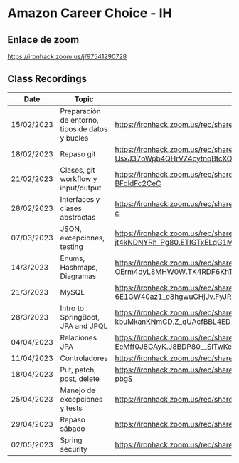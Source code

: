 # Amazon Career Choice - IH  





## Enlace de zoom

https://ironhack.zoom.us/j/97541290728

## Class Recordings

| Date       | Topic                                           | Link                                                         |
| ---------- | ----------------------------------------------- | ------------------------------------------------------------ |
| 15/02/2023 | Preparación de entorno, tipos de datos y bucles | https://ironhack.zoom.us/rec/share/Zf9q-3Q0A7bNAprlEflFDxrPvt5D_A8ofYtVYlyBAUh7HcBoMI7Ky6eD7DogenVd.biaXbW_Vr-gQ7uTz |
| 18/02/2023 | Repaso git                                      | https://ironhack.zoom.us/rec/share/fya-UsxJ37oWpb4QHrVZ4cytnqBtcXOYdlnwVR9L6A9IgwxMQLUpprxcbDEvoPw.beBtcO04yXdmsyqa |
| 21/02/2023 | Clases, git workflow y input/output             | https://ironhack.zoom.us/rec/share/VOVQy3XPRwFWR4LOstEZxmNocNwY1xgXYw3FdU9Pf1gHQtyvkYS9gvSEP0plNT1J.CKRs-BFdldFc2CeC |
| 28/02/2023 | Interfaces y clases abstractas                  | https://ironhack.zoom.us/rec/share/yvpBozf8XkbX0ltuYwS-D4Zd7hDJzijK12hZWw6jlMGTniOwVcYGsbc7PlyTBuR4.0jxOcRqmDwVb4M-c |
| 07/03/2023 | JSON, excepciones, testing                      | https://ironhack.zoom.us/rec/share/IwR85X6q7YLL7-UQiLf4KTh36ZHc2tYNGeG5D4Cv4cuNct6s-jt4kNDNYRh_Pg80.ETIGTxELqG1MXe3f |
| 14/3/2023  | Enums, Hashmaps, Diagramas                      | https://ironhack.zoom.us/rec/share/Yvzy_c1NP-1Du7L9mFK050z2jFMoaYeyO_YKB8tRb05vY7XRd-OErm4dyL8MHW0W.TK4RDF6KhTnBqYD6 |
| 21/3/2023  | MySQL                                           | https://ironhack.zoom.us/rec/share/ncGmIRnuMgbUrXBWkqAogwdWPLsmruY0VVEZbPmPh-6E1GW40az1_e8hgwuCHjJv.FyJRN9tSOkG7xgNJ |
| 28/3/2023  | Intro to SpringBoot, JPA and JPQL               | https://ironhack.zoom.us/rec/share/6Lpjb9xHWXNOpAWc0680HQ08qz14opuhBTbprpBcu-52wupyMFY-kbuMkanKNmCD.Z_qUAcfBBL4ED1yt |
| 04/04/2023 | Relaciones JPA                                  | https://ironhack.zoom.us/rec/share/MgOLN_T4Ys-olJ0uetQT_-OvrS2atahR5SqsATQKTJ-D185Dd-n-EeMff0J8CAyK.J8BDP80__SlTwKeM |
| 11/04/2023 | Controladores                                   | https://ironhack.zoom.us/rec/share/izGdqQMdEx_76BwaKaU6E7taxIpG-bpV7jPZgJPW1Uk7Pid6IBfiwIIzeLEZVz_c.-KyDRCi0RWX6pXTa |
| 18/04/2023 | Put, patch, post, delete                        | https://ironhack.zoom.us/rec/share/4WNRsEszt9kELjSZDWQTQ7gJVw0CTWMCI-nld93XwPOkvy9EcWJF7221-ikdd2Bk.L77xdqxFhq8-pbgS |
| 25/04/2023 | Manejo de excepciones y tests                   | https://ironhack.zoom.us/rec/share/3Xis4PmvOC6E6o6fzk18lRBurg23DpZDaVqb7uTjzgLWgDWaYvmVok82DIoAxbYb.BeGqTvgTe5ZriP08 |
| 29/04/2023 | Repaso sábado                                   | https://ironhack.zoom.us/rec/share/Omh8u8tKsF9_A__9S1ClZc4T-88xFr4Jvj-QS2HUBXtZyCutXIbvUo_lGsa7-7Ky.5DH1y7J81aYCVomV |
| 02/05/2023 | Spring security                                 | https://ironhack.zoom.us/rec/share/0R80mWIlUyRzhcdsvOG3LfH_rvdDVfpTxpk1IHrDupBu9c-AJqHG6yN3AvDdoIAQ.OF88fr3QJZREXaIL |

